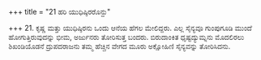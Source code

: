+++
title = "21 ಹರಿ ಯುಧಿಷ್ಠಿರರೊನ್ದು"

+++
21. ಕೃಷ್ಣ ಮತ್ತು ಯುಧಿಷ್ಠಿರನು ಒಂದು ಆನೆಯ ಹೆಗಲ ಮೇಲಿದ್ದರು.  ಎಲ್ಲ ಸೈನ್ಯವೂ ಗುಂಪುಗೂಡಿ ಮುಂದೆ ಹೋಗುತ್ತಿರುವುದನ್ನು ಭೀಮ, ಅರ್ಜುನರು ತೋರಿಸುತ್ತ ಬಂದರು. ಬಿರುದಾಂಕಿತ ಧೃಷ್ಟದ್ಯುಮ್ನನು ಮೊದಲಿರಲು ಶಿಖಂಡಿಯೊಡನೆ ದ್ರುಪದರಾಜನು ತಮ್ಮ ಹೆಚ್ಚಿನ ವೇಗದ ಮೂರು ಅಕ್ಷೋಹಿಣಿ ಸೈನ್ಯವನ್ನು ತೋರಿಸಿದನು.